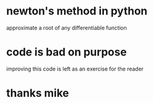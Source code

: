 # newton's method in python

approximate a root of any differentiable function

# code is bad on purpose 
improving this code is left as an exercise for the reader


# thanks mike
